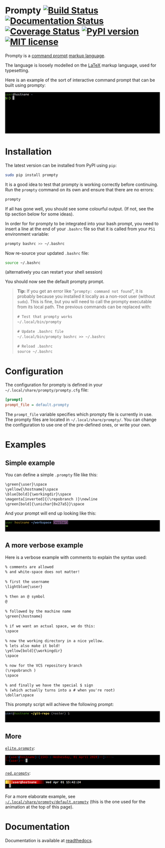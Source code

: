 Prompty [![Build Status](https://travis-ci.org/ltn100/prompty.svg?branch=develop)](https://travis-ci.org/ltn100/prompty) [![Documentation Status](https://readthedocs.org/projects/prompty/badge/?version=latest)](https://prompty.readthedocs.io/en/latest/) [![Coverage Status](https://coveralls.io/repos/ltn100/prompty/badge.svg?service=github)](https://coveralls.io/github/ltn100/prompty) [![PyPI version](https://badge.fury.io/py/prompty.svg)](https://pypi.org/project/prompty/) [![MIT license](http://img.shields.io/badge/license-MIT-blue.svg)](http://opensource.org/licenses/MIT)
=======

Prompty is a [command prompt](https://en.wikipedia.org/wiki/Command-line_interface#Command_prompt) [markup language](https://en.wikipedia.org/wiki/Markup_language).

The language is loosely modelled on the [LaTeX](https://en.wikipedia.org/wiki/LaTeX) markup language, used for typesetting.

Here is an example of the sort of interactive command prompt that can be built using prompty:

![prompty demonstration](./img/demo.gif)


# Installation

The latest version can be installed from PyPI using `pip`:

```bash
sudo pip install prompty
```

It is a good idea to test that prompty is working correctly before continuing. Run the `prompty` command on its own and ensure that there are no errors:

```bash
prompty
```

If all has gone well, you should see some colourful output. (If not, see the tip section below for some ideas).

In order for for prompty to be integrated into your bash prompt, you need to insert a line at the end of your `.bashrc` file so that it is called from your `PS1` environment variable:

```bash
prompty bashrc >> ~/.bashrc
```

Now re-source your updated `.bashrc` file:

```bash
source ~/.bashrc
```
(alternatively you can restart your shell session)

You should now see the default prompty prompt.

> **Tip:** If you get an error like "`prompty: command not found`", it is probably because you installed it locally as a non-root user (without `sudo`). This is fine, but you will need to call the prompty executable from its local path. The previous commands can be replaced with:
>
> `# Test that prompty works`  
> `~/.local/bin/prompty`
>
> `# Update .bashrc file`  
> `~/.local/bin/prompty bashrc >> ~/.bashrc`
>
> `# Reload .bashrc`  
> `source ~/.bashrc`

# Configuration

The configuration for prompty is defined in your `~/.local/share/prompty/prompty.cfg` file:

```cfg
[prompt]
prompt_file = default.prompty
```

The `prompt_file` variable specifies which prompty file is currently in use. The prompty files are located in `~/.local/share/prompty/`. You can change the configuration to use one of the pre-defined ones, or write your own.


# Examples

## Simple example

You can define a simple `.prompty` file like this:

```TeX
\green{\user}\space
\yellow{\hostname}\space
\blue[bold]{\workingdir}\space
\magenta[inverted]{(\repobranch )}\newline
\green[bold]{\unichar{0x27a5}}\space
```

And your prompt will end up looking like this:

![example](./img/example1.gif)


## A more verbose example

Here is a verbose example with comments to explain the syntax used:

```TeX
% comments are allowed
% and white-space does not matter!

% first the username
\lightblue{\user}

% then an @ symbol
@

% followed by the machine name
\green{\hostname}

% if we want an actual space, we do this:
\space

% now the working directory in a nice yellow.
% lets also make it bold!
\yellow[bold]{\workingdir}
\space

% now for the VCS repository branch
(\repobranch )
\space

% and finally we have the special $ sign
% (which actually turns into a # when you're root)
\dollar\space
```

This prompty script will achieve the following prompt:

![example](./img/example2.gif)


## More

[`elite.prompty`](./skel/elite.prompty):

![elite](./img/elite.png)


[`red.prompty`](./skel/red.prompty):

![red](./img/red.png)

For a more elaborate example, see [`~/.local/share/prompty/default.prompty`](./skel/default.prompty) (this is the one used for the animation at the top of this page).


# Documentation

Documentation is available at [readthedocs](https://prompty.readthedocs.io/en/latest/).